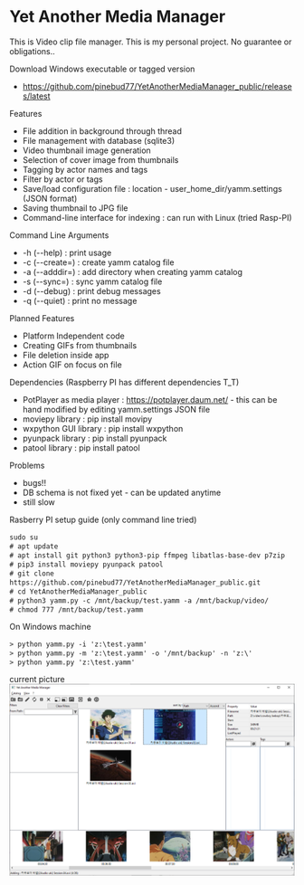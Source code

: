 Yet Another Media Manager
=========================

This is Video clip file manager. This is my personal project. No guarantee or obligations..

Download Windows executable or tagged version
* https://github.com/pinebud77/YetAnotherMediaManager_public/releases/latest

Features
* File addition in background through thread
* File management with database (sqlite3)
* Video thumbnail image generation
* Selection of cover image from thumbnails
* Tagging by actor names and tags
* Filter by actor or tags
* Save/load configuration file : location - user_home_dir/yamm.settings (JSON format)
* Saving thumbnail to JPG file
* Command-line interface for indexing : can run with Linux (tried Rasp-PI)

Command Line Arguments
* -h (--help) : print usage
* -c (--create=) : create yamm catalog file
* -a (--adddir=) : add directory when creating yamm catalog
* -s (--sync=) : sync yamm catalog file
* -d (--debug) : print debug messages
* -q (--quiet) : print no message

Planned Features
* Platform Independent code
* Creating GIFs from thumbnails
* File deletion inside app
* Action GIF on focus on file

Dependencies (Raspberry PI has different dependencies T_T)
* PotPlayer as media player : https://potplayer.daum.net/ - this can be hand modified by editing yamm.settings JSON file
* moviepy library : pip install movipy
* wxpython GUI library : pip install wxpython
* pyunpack library : pip install pyunpack
* patool library : pip install patool

Problems
* bugs!!
* DB schema is not fixed yet - can be updated anytime
* still slow

Rasberry PI setup guide (only command line tried)
```
sudo su
# apt update
# apt install git python3 python3-pip ffmpeg libatlas-base-dev p7zip
# pip3 install moviepy pyunpack patool
# git clone https://github.com/pinebud77/YetAnotherMediaManager_public.git
# cd YetAnotherMediaManager_public
# python3 yamm.py -c /mnt/backup/test.yamm -a /mnt/backup/video/
# chmod 777 /mnt/backup/test.yamm
```

On Windows machine
```
> python yamm.py -i 'z:\test.yamm'
> python yamm.py -m 'z:\test.yamm' -o '/mnt/backup' -n 'z:\'
> python yamm.py 'z:\test.yamm'
```


current picture
![current pic](https://github.com/pinebud77/YetAnotherMediaManager_public/blob/main/yamm.png)
